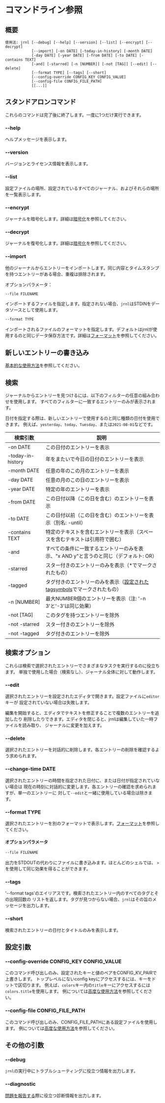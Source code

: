 <!--
Copyright © 2012-2023 jrnl contributors
License: https://www.gnu.org/licenses/gpl-3.0.html
-->

# コマンドライン参照

## 概要

```
使用法: jrnl [--debug] [--help] [--version] [--list] [--encrypt] [--decrypt]
            [--import] [-on DATE] [-today-in-history] [-month DATE]
            [-day DATE] [-year DATE] [-from DATE] [-to DATE] [-contains TEXT]
            [-and] [-starred] [-n [NUMBER]] [-not [TAG]] [--edit] [--delete]
            [--format TYPE] [--tags] [--short]
            [--config-override CONFIG_KEY CONFIG_VALUE]
            [--config-file CONFIG_FILE_PATH]
            [[...]]
```

## スタンドアロンコマンド

これらのコマンドは完了後に終了します。一度に1つだけ実行できます。

### --help

ヘルプメッセージを表示します。

### --version

バージョンとライセンス情報を表示します。

### --list

設定ファイルの場所、設定されているすべてのジャーナル、およびそれらの場所を一覧表示します。

### --encrypt

ジャーナルを暗号化します。詳細は[暗号化](encryption.md)を参照してください。

### --decrypt

ジャーナルを復号化します。詳細は[暗号化](encryption.md)を参照してください。

### --import

他のジャーナルからエントリーをインポートします。同じ内容とタイムスタンプを持つエントリーがある場合、重複は排除されます。

オプションパラメータ：

```sh
--file FILENAME
```

インポートするファイルを指定します。指定されない場合、`jrnl`はSTDINをデータソースとして使用します。

```sh
--format TYPE
```

インポートされるファイルのフォーマットを指定します。デフォルトはjrnlが使用するのと同じデータ保存方法です。詳細は[フォーマット](formats.md)を参照してください。

## 新しいエントリーの書き込み

[基本的な使用方法](usage.md)を参照してください。

## 検索

ジャーナルからエントリーを見つけるには、以下のフィルターの任意の組み合わせを使用します。
すべてのフィルターに一致するエントリーのみが表示されます。

日付を指定する際は、新しいエントリーで使用するのと同じ種類の日付を使用できます。
例えば、`yesterday`、`today`、`Tuesday`、または`2021-08-01`などです。

| 検索引数          | 説明                                                                                                            |
| ----------------- | --------------------------------------------------------------------------------------------------------------- |
| -on DATE          | この日付のエントリーを表示                                                                                      |
| -today-in-history | 年をまたいで今日の日付のエントリーを表示                                                                        |
| -month DATE       | 任意の年のこの月のエントリーを表示                                                                              |
| -day DATE         | 任意の月のこの日のエントリーを表示                                                                              |
| -year DATE        | 特定の年のエントリーを表示                                                                                      |
| -from DATE        | この日付以降（この日を含む）のエントリーを表示                                                                  |
| -to DATE          | この日付以前（この日を含む）のエントリーを表示（別名: -until）                                                  |
| -contains TEXT    | 特定のテキストを含むエントリーを表示（スペースを含むテキストは引用符で囲む）                                    |
| -and              | すべての条件に一致するエントリーのみを表示、"x AND y"と言うのと同じ（デフォルト: OR）                           |
| -starred          | スター付きのエントリーのみを表示（\*でマークされたもの）                                                        |
| -tagged           | タグ付きのエントリーのみを表示（[設定されたtagsymbols](reference-config-file.md#tagsymbols)でマークされたもの） |
| -n [NUMBER]       | 最大NUMBER個のエントリーを表示（注: '-n 3'と'-3'は同じ効果）                                                    |
| -not [TAG]        | このタグを持つエントリーを除外                                                                                  |
| -not -starred     | スター付きのエントリーを除外                                                                                    |
| -not -tagged      | タグ付きのエントリーを除外                                                                                      |

## 検索オプション

これらは検索で選択されたエントリーでさまざまなタスクを実行するのに役立ちます。
単独で使用した場合（検索なし）、ジャーナル全体に対して動作します。

### --edit

選択されたエントリーを設定されたエディタで開きます。設定ファイルに`editor`キーが
設定されていない場合は失敗します。

編集を開始すると、エディタでテキストを修正することで複数のエントリーを追加したり
削除したりできます。エディタを閉じると、jrnlは編集していた一時ファイルを読み取り、
ジャーナルに変更を加えます。

### --delete

選択されたエントリーを対話的に削除します。各エントリーの削除を確認するよう求められます。

### --change-time DATE

選択されたエントリーの時間を指定された日付に、または日付が指定されていない場合は
現在の時刻に対話的に変更します。各エントリーの確認を求められますが、単一のエントリーに
対して`--edit`と一緒に使用している場合は除きます。

### --format TYPE

選択されたエントリーを別のフォーマットで表示します。[フォーマット](formats.md)を参照してください。

#### オプションパラメータ

```sh
--file FILENAME
```

出力をSTDOUTの代わりにファイルに書き込みます。ほとんどのシェルでは、
`>`を使用して同じ効果を得ることができます。

### --tags

'--format tags'のエイリアスです。検索されたエントリー内のすべてのタグとその出現回数の
リストを返します。タグが見つからない場合、`jrnl`はその旨のメッセージを出力します。

### --short

検索されたエントリーの日付とタイトルのみを表示します。

## 設定引数

### --config-override CONFIG_KEY CONFIG_VALUE

このコマンド呼び出しのみ、設定されたキーと値のペアをCONFIG_KV_PAIRで上書きします。
トップレベルにないconfig keyにアクセスするには、キーをドットで区切ります。
例えば、`colors`キー内の`title`キーにアクセスするには`colors.title`を使用します。
例については[高度な使用方法](./advanced.md)を参照してください。

### --config-file CONFIG_FILE_PATH

このコマンド呼び出しのみ、CONFIG_FILE_PATHにある設定ファイルを使用します。
例については[高度な使用方法](./advanced.md)を参照してください。

## その他の引数

### --debug

`jrnl`の実行中にトラブルシューティングに役立つ情報を出力します。

### --diagnostic

[問題を報告する](https://github.com/jrnl-org/jrnl/issues)際に役立つ診断情報を出力します。


